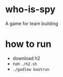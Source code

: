 # who-is-spy
A game for team building 

# how to run 

- download h2 
- run `./h2.sh` 
- `./gadlew bootrun`